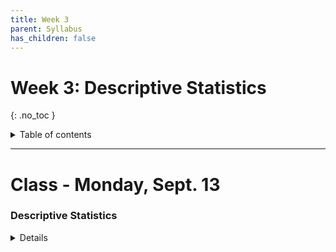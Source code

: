 ```yaml
---
title: Week 3
parent: Syllabus
has_children: false
---
```


# Week 3: Descriptive Statistics
{: .no_toc }

<details closed markdown="block">
  <summary>
    Table of contents
  </summary>
  {: .text-delta }
1. TOC
{:toc}
</details>

---

<!-- ########################################################################### -->

# Class - Monday, Sept. 13

### Descriptive Statistics

<details closed markdown="block">
  <summary>Details</summary>

+ [**Class notes**](Class_2021.09.13/W3.C1_Notes_SummaryStats.html){: target="blank"}

+ [**Class exercise and dataset**](Class_2021.09.13/W3.C1_Exercise_mouse_genes/mouse_genes.zip){: target="blank"}

</details>

<!-- ########################################################################### -->

<!-- ########################################################################### -->

<!-- # Class - Thursday, Sept. 16

<details closed markdown="block">
  <summary>Details</summary>

</details> -->

<!-- ########################################################################### -->

<!-- ########################################################################### -->

<!-- # Recitation - Friday, Sept. 17

<details closed markdown="block">
  <summary>Details</summary>

</details> -->

<!-- ########################################################################### -->
